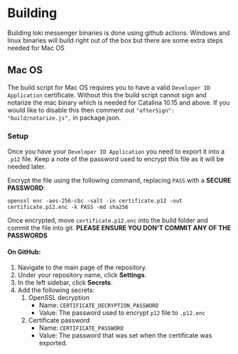 # Building

Building loki messenger binaries is done using github actions. Windows and linux binaries will build right out of the box but there are some extra steps needed for Mac OS

## Mac OS

The build script for Mac OS requires you to have a valid `Developer ID Application` certificate. Without this the build script cannot sign and notarize the mac binary which is needed for Catalina 10.15 and above.
If you would like to disable this then comment out `"afterSign": "build/notarize.js",` in package.json.

### Setup

Once you have your `Developer ID Application` you need to export it into a `.p12` file. Keep a note of the password used to encrypt this file as it will be needed later.

Encrypt the file using the following command, replacing `PASS` with a **SECURE PASSWORD**:

```
openssl enc -aes-256-cbc -salt -in certificate.p12 -out certificate.p12.enc -k PASS -md sha256
```

Once encrypted, move `certificate.p12.enc` into the build folder and commit the file into git.
**PLEASE ENSURE YOU DON'T COMMIT ANY OF THE PASSWORDS**

#### On GitHub:

1.  Navigate to the main page of the repository.
2.  Under your repository name, click **Settings**.
3.  In the left sidebar, click **Secrets**.
4.  Add the following secrets:
    1.  OpenSSL decryption
        * Name: `CERTIFICATE_DECRYPTION_PASSWORD`
        * Value: The password used to encrypt `p12` file to `.p12.enc`
    2.  Certificate password
        * Name: `CERTIFICATE_PASSWORD`
        * Value: The password that was set when the certificate was exported.
